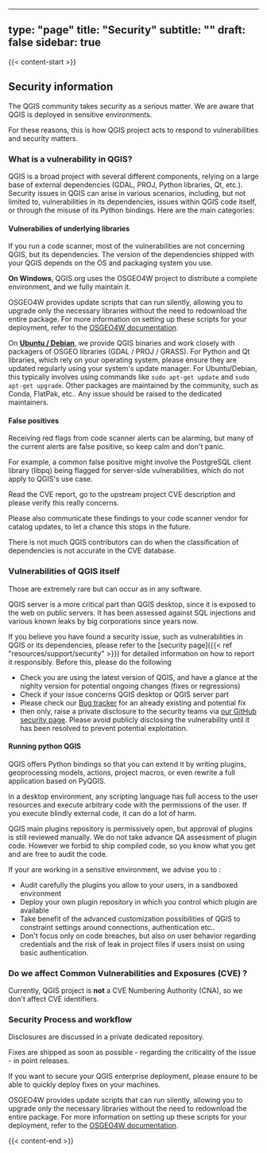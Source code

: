 
---
type: "page"
title: "Security"
subtitle: ""
draft: false
sidebar: true
---

{{< content-start >}}

## Security information

The QGIS community takes security as a serious matter. We are aware that QGIS is deployed in sensitive environments. 

For these reasons, this is how QGIS project acts to respond to vulnerabilities and security matters. 


### What is a vulnerability in QGIS?

QGIS is a broad project with several different components, relying on a large base of external dependencies (GDAL, PROJ, Python libraries, Qt, etc.). 
Security issues in QGIS can arise in various scenarios, including, but not limited to, vulnerabilities in its dependencies, issues within QGIS code itself, or through the misuse of its Python bindings. Here are the main categories:

#### Vulnerabilies of underlying libraries 

If you run a code scanner, most of the vulnerabilities are not concerning QGIS, but its dependencies. 
The version of the dependencies shipped with your QGIS depends on the OS and packaging system you use. 

**On Windows**, QGIS.org uses the OSGEO4W project to distribute a complete environment, and we fully maintain it.

OSGEO4W provides update scripts that can run silently, allowing you to upgrade only the necessary libraries without the need to redownload the entire package. For more information on setting up these scripts for your deployment, refer to the [OSGEO4W documentation](https://trac.osgeo.org/osgeo4w/).


On **[Ubuntu / Debian](/resources/installation-guide/#debianubuntu)**, we provide QGIS binaries and work closely with packagers of OSGEO libraries (GDAL / PROJ / GRASS).
For Python and Qt libraries, which rely on your operating system, please ensure they are updated regularly using your system's update manager. For Ubuntu/Debian, this typically involves using commands like `sudo apt-get update` and `sudo apt-get upgrade`.
Other packages are maintained by the community, such as Conda, FlatPak, etc.. Any issue should be raised to the dedicated maintainers.  

#### False positives

Receiving red flags from code scanner alerts can be alarming, but many of the current alerts are false positive, so keep calm and don't panic. 

For example, a common false positive might involve the PostgreSQL client library (libpq) being flagged for server-side vulnerabilities, which do not apply to QGIS's use case.

Read the CVE report, go to the upstream project CVE description and please verify this really concerns. 

Please also communicate these findings to your code scanner vendor for catalog updates, to let a chance this stops in the future. 

There is not much QGIS contributors can do when the classification of dependencies is not accurate in the CVE database.

### Vulnerabilities of QGIS itself

Those are extremely rare but can occur as in any software.

QGIS server is a more critical part than QGIS desktop, since it is exposed to the web on public servers. It has been assessed against SQL injections and various known leaks by big corporations since years now. 

If you believe you have found a security issue, such as vulnerabilities in QGIS or its dependencies, please refer to the [security page]({{< ref "resources/support/security" >}}) for detailed information on how to report it responsibly. Before this, please do the following
 - Check you are using the latest version of QGIS, and have a glance at the nighlty version for potential ongoing changes (fixes or regressions)
 - Check if your issue concerns QGIS desktop or QGIS server part
 - Please check our [Bug tracker](https://github.com/qgis/QGIS/issues) for an already existing and potential fix
 - then only, raise a private disclosure to the security teams via [our GitHub security page](https://github.com/qgis/QGIS/security). Please avoid publicly disclosing the vulnerability until it has been resolved to prevent potential exploitation.

#### Running python QGIS 

QGIS offers Python bindings so that you can extend it by writing plugins, geoprocessing models, actions, project macros, or even rewrite a full application based on PyQGIS. 

In a desktop environment, any scripting language has full access to the user resources and execute arbitrary code with the permissions of the user. If you execute blindly external code, it can do a lot of harm. 

QGIS main plugins repository is permissively open, but approval of plugins is still reviewed manually. We do not take advance QA assessment of plugin code. However we forbid to ship compiled code, so you know what you get and are free to audit the code. 


If your are working in a sensitive environment, we advise you to :

- Audit carefully the plugins you allow to your users, in a sandboxed environment
- Deploy your own plugin repository in which you control which plugin are available
- Take benefit of the advanced customization possibilities of QGIS to constraint settings around connections, authentication etc..
- Don't focus only on code breaches, but also on user behavior regarding credentials and the risk of leak in project files if users insist on using basic authentication.  
 

### Do we affect Common Vulnerabilities and Exposures (CVE) ?  

Currently, QGIS project is **not** a CVE Numbering Authority (CNA), so we don't affect CVE identifiers. 


### Security Process and workflow

Disclosures are discussed in a private dedicated repository.

Fixes are shipped as soon as possible - regarding the criticality of the issue - in point releases. 

If you want to secure your QGIS enterprise deployment, please ensure to be able to quickly deploy fixes on your machines. 

OSGEO4W provides update scripts that can run silently, allowing you to upgrade only the necessary libraries without the need to redownload the entire package. For more information on setting up these scripts for your deployment, refer to the [OSGEO4W documentation](https://trac.osgeo.org/osgeo4w/).



{{< content-end >}}
